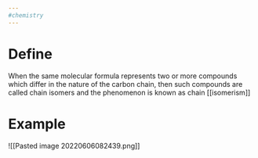 ```yaml
---
#chemistry
---
```

# Define
When the same molecular formula represents two or more compounds which differ in the nature of the carbon chain, then such compounds are called chain isomers and the phenomenon is known as chain [[isomerism]]

# Example
![[Pasted image 20220606082439.png]]